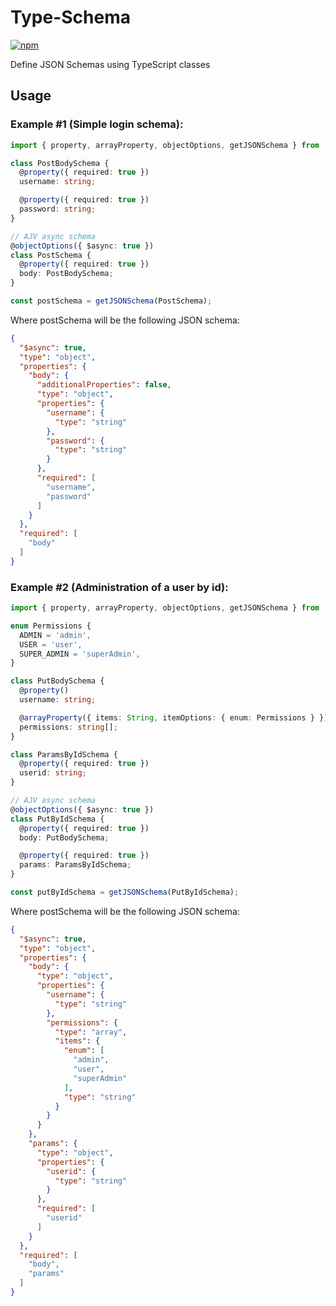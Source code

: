# Type-Schema

[![npm](https://img.shields.io/npm/dt/type-schema.svg)]()

Define JSON Schemas using TypeScript classes

## Usage

### Example #1 (Simple login schema):
```typescript
import { property, arrayProperty, objectOptions, getJSONSchema } from 'type-schema';

class PostBodySchema {
  @property({ required: true })
  username: string;

  @property({ required: true })
  password: string;
}

// AJV async schema
@objectOptions({ $async: true })
class PostSchema {
  @property({ required: true })
  body: PostBodySchema;
}

const postSchema = getJSONSchema(PostSchema);
```

Where postSchema will be the following JSON schema:
```JSON
{
  "$async": true,
  "type": "object",
  "properties": {
    "body": {
      "additionalProperties": false,
      "type": "object",
      "properties": {
        "username": {
          "type": "string"
        },
        "password": {
          "type": "string"
        }
      },
      "required": [
        "username",
        "password"
      ]
    }
  },
  "required": [
    "body"
  ]
}
```

### Example #2 (Administration of a user by id):
```typescript
import { property, arrayProperty, objectOptions, getJSONSchema } from './index';

enum Permissions {
  ADMIN = 'admin',
  USER = 'user',
  SUPER_ADMIN = 'superAdmin',
}

class PutBodySchema {
  @property()
  username: string;

  @arrayProperty({ items: String, itemOptions: { enum: Permissions } })
  permissions: string[];
}

class ParamsByIdSchema {
  @property({ required: true })
  userid: string;
}

// AJV async schema
@objectOptions({ $async: true })
class PutByIdSchema {
  @property({ required: true })
  body: PutBodySchema;

  @property({ required: true })
  params: ParamsByIdSchema;
}

const putByIdSchema = getJSONSchema(PutByIdSchema);
```

Where postSchema will be the following JSON schema:
```JSON
{
  "$async": true,
  "type": "object",
  "properties": {
    "body": {
      "type": "object",
      "properties": {
        "username": {
          "type": "string"
        },
        "permissions": {
          "type": "array",
          "items": {
            "enum": [
              "admin",
              "user",
              "superAdmin"
            ],
            "type": "string"
          }
        }
      }
    },
    "params": {
      "type": "object",
      "properties": {
        "userid": {
          "type": "string"
        }
      },
      "required": [
        "userid"
      ]
    }
  },
  "required": [
    "body",
    "params"
  ]
}
```
